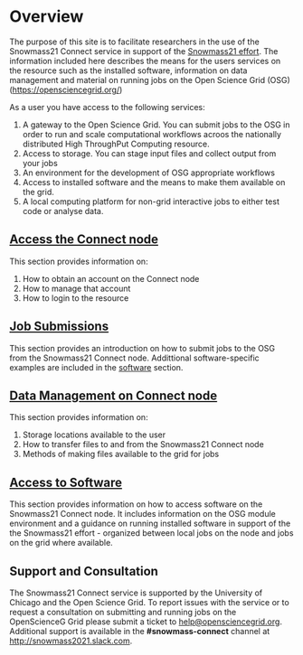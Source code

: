 # Overview

The purpose of this site is to facilitate researchers in the use of the Snowmass21 Connect service in support of the [Snowmass21 effort](https://snowmass21.org/). The information included here describes the means for the users services on the resource such as the installed software, information on data management and material on running jobs on the Open Science Grid (OSG) (https://opensciencegrid.org/)

As a user you have access to the following services:
1. A gateway to the Open Science Grid. You can submit jobs to the OSG in order to run and scale computational workflows acroos the nationally distributed High ThroughPut Computing resource.
2. Access to storage. You can stage input files and collect output from your jobs
3. An environment for the development of OSG appropriate workflows
4. Access to installed software and the means to make them available on the grid.
5. A local computing platform for non-grid interactive jobs to either test code or analyse data. 
  
## [Access the Connect node](accounting.md)

This section provides information on:

1. How to obtain an account on the Connect node
2. How to manage that account  
3. How to login to the resource

## [Job Submissions](job_submission.md)

This section provides an introduction on how to submit jobs to the OSG from the Snowmass21 Connect node. Addittional software-specific examples are included in the [software](#Access-to-Software) section.

## [Data Management on Connect node](data_management_main.md)

This section provides information on:

1. Storage locations available to the user
2. How to transfer files to and from the Snowmass21 Connect node
3. Methods of making files available to the grid for jobs
                   
## [Access to Software](software.md)

This section provides information on how to access software on the Snowmass21 Connect node. It includes information on the OSG module environment and a guidance on  running installed software in support of the the Snowmass21 effort - organized between local jobs on the node and jobs on the grid where available.

## Support and Consultation

The Snowmass21 Connect service is supported by the University of Chicago and the Open Science Grid. To report issues with the service or to request a consultation on submitting and running jobs on the OpenScienceG Grid please submit a ticket to <help@opensciencegrid.org>. Additional support is available in the **#snowmass-connect** channel at http://snowmass2021.slack.com.

